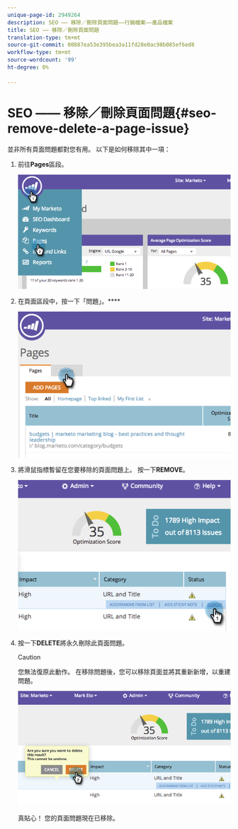 ```yaml
---
unique-page-id: 2949264
description: SEO —— 移除／刪除頁面問題——行銷檔案——產品檔案
title: SEO —— 移除／刪除頁面問題
translation-type: tm+mt
source-git-commit: 00887ea53e395bea3a11fd28e0ac98b085ef6ed8
workflow-type: tm+mt
source-wordcount: '99'
ht-degree: 0%

---
```



# SEO —— 移除／刪除頁面問題{#seo-remove-delete-a-page-issue}

並非所有頁面問題都對您有用。 以下是如何移除其中一項：

1. 前往&#x200B;**Pages**&#x200B;區段。

   ![](assets/image2014-9-18-14-3a0-3a16.png)

1. 在頁面區段中，按一下「問題」。****

   ![](assets/image2014-9-18-14-3a0-3a30.png)

1. 將滑鼠指標暫留在您要移除的頁面問題上。 按一下&#x200B;**REMOVE**。

   ![](assets/image2014-9-18-14-3a0-3a38.png)

1. 按一下&#x200B;**DELETE**&#x200B;將永久刪除此頁面問題。

   >[!CAUTION]
   >
   >您無法復原此動作。 在移除問題後，您可以移除頁面並將其重新新增，以重建問題。

   ![](assets/image2014-9-18-14-3a1-3a28.png)

   真貼心！ 您的頁面問題現在已移除。

